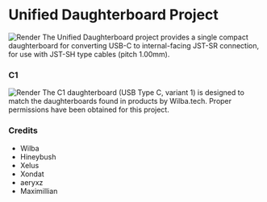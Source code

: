 # Unified Daughterboard Project
![Render](https://github.com/ai03-2725/Unified-Daughterboard/blob/master/Images/Daughterboard.jpg?raw=true)
The Unified Daughterboard project provides a single compact daughterboard for converting USB-C to internal-facing JST-SR connection, for use with JST-SH type cables (pitch 1.00mm).  

### C1
![Render](https://github.com/ai03-2725/Unified-Daughterboard/blob/master/Images/C1-Dimens.jpg?raw=true)
The C1 daughterboard (USB Type C, variant 1) is designed to match the daughterboards found in products by Wilba.tech. Proper permissions have been obtained for this project.  

### Credits
* Wilba
* Hineybush
* Xelus
* Xondat
* aeryxz
* Maximillian